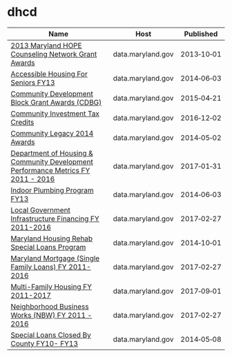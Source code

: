 # dhcd

Name | Host | Published
---- | ---- | ---------
[2013 Maryland HOPE Counseling Network Grant Awards](../datasets/xmse-9b3g.md) | data.maryland.gov | 2013&#x2011;10&#x2011;01
[Accessible Housing For Seniors FY13](../datasets/9itr-7h69.md) | data.maryland.gov | 2014&#x2011;06&#x2011;03
[Community Development Block Grant Awards (CDBG)](../datasets/qubt-bv3h.md) | data.maryland.gov | 2015&#x2011;04&#x2011;21
[Community Investment Tax Credits](../datasets/7gad-cuav.md) | data.maryland.gov | 2016&#x2011;12&#x2011;02
[Community Legacy 2014 Awards](../datasets/tecw-t2fs.md) | data.maryland.gov | 2014&#x2011;05&#x2011;02
[Department of Housing & Community Development Performance Metrics FY 2011 - 2016](../datasets/tay4-rqsd.md) | data.maryland.gov | 2017&#x2011;01&#x2011;31
[Indoor Plumbing Program FY13](../datasets/ew7w-4nvh.md) | data.maryland.gov | 2014&#x2011;06&#x2011;03
[Local Government Infrastructure Financing FY 2011-2016](../datasets/4est-kgbm.md) | data.maryland.gov | 2017&#x2011;02&#x2011;27
[Maryland Housing Rehab Special Loans Program](../datasets/serw-bgag.md) | data.maryland.gov | 2014&#x2011;10&#x2011;01
[Maryland Mortgage (Single Family Loans) FY 2011-2016](../datasets/atvu-9iwx.md) | data.maryland.gov | 2017&#x2011;02&#x2011;27
[Multi-Family Housing FY 2011-2017](../datasets/cadm-spqd.md) | data.maryland.gov | 2017&#x2011;09&#x2011;01
[Neighborhood Business Works (NBW) FY 2011 - 2016](../datasets/xhfz-cz2z.md) | data.maryland.gov | 2017&#x2011;02&#x2011;27
[Special Loans Closed By County FY10- FY13](../datasets/8i2z-3urs.md) | data.maryland.gov | 2014&#x2011;05&#x2011;08

